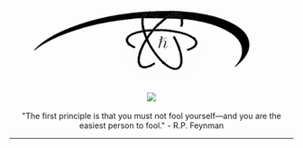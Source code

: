 <p align="center"><img src="assets/physics-black-white.png" width=450 height=150/></p>
<p align="center"><a href="https://github.com/randomwangran/TEM"><b></b></a></p>
<p align="center">
	<a href="https://www.gnu.org/software/emacs/"><img src="https://img.shields.io/badge/GNU%20Emacs-27.0.50-b48ead.svg?style=flat-square"/></a>

</p>
<p align="center">"The first principle is that you must not fool
yourself—and you are the easiest person to fool." - R.P. Feynman</p>

---
